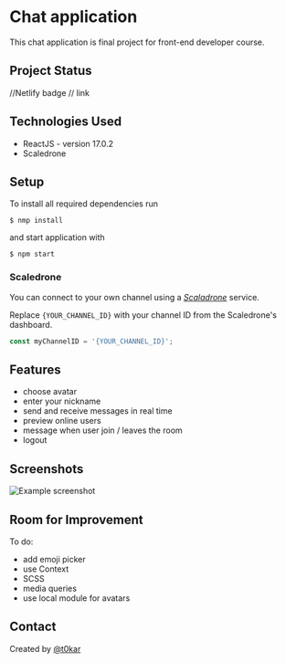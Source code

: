 # Chat application

This chat application is final project for front-end developer course.

## Project Status

//Netlify badge
// link

## Technologies Used

- ReactJS - version 17.0.2
- Scaledrone

## Setup

To install all required dependencies run

```
$ nmp install
```

and start application with

```
$ npm start
```

### Scaledrone

You can connect to your own channel using a [_Scaladrone_](https://www.scaledrone.com/) service.

Replace `{YOUR_CHANNEL_ID}` with your channel ID from the Scaledrone's dashboard.

```javascript
const myChannelID = '{YOUR_CHANNEL_ID}';
```

## Features

- choose avatar
- enter your nickname
- send and receive messages in real time
- preview online users
- message when user join / leaves the room
- logout

## Screenshots

![Example screenshot](./img/screenshot.png)

## Room for Improvement

To do:

- add emoji picker
- use Context
- SCSS
- media queries
- use local module for avatars

## Contact

Created by [@t0kar](https://github.com/t0kar)
